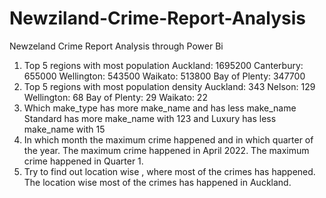 # Newziland-Crime-Report-Analysis
Newzeland Crime Report Analysis through Power Bi 
1. Top 5 regions with most population
Auckland: 1695200
Canterbury: 655000
Wellington: 543500
Waikato: 513800
Bay of Plenty: 347700
2. Top 5 regions with most population density
Auckland: 343
Nelson: 129
Wellington: 68
Bay of Plenty: 29
Waikato: 22
3. Which make_type has more make_name and has less make_name
Standard has more make_name with 123 and Luxury has less make_name with 15
4. In which month the maximum crime happened and in which quarter of the year.
The maximum crime happened in April 2022.
The maximum crime happened in Quarter 1.
5. Try to find out location wise , where most of the crimes has happened.
The location wise most of the crimes has happened in Auckland.
